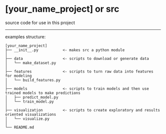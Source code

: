 # [your_name_project] or src

source code for use in this project

----
examples structure:
```
[your_name_project]
├── __init__.py           <- makes src a python module
│
├── data                  <- scripts to download or generate data
│   └── make_dataset.py
│
├── features              <- scripts to turn raw data into features for modeling
│   └── build_features.py
│
├── models                <- scripts to train models and then use trained models to make predictions
│   ├── predict_model.py
│   └── train_model.py
│
├── visualization         <- scripts to create exploratory and results oriented visualizations
│   └── visualize.py
│
└── README.md
```

